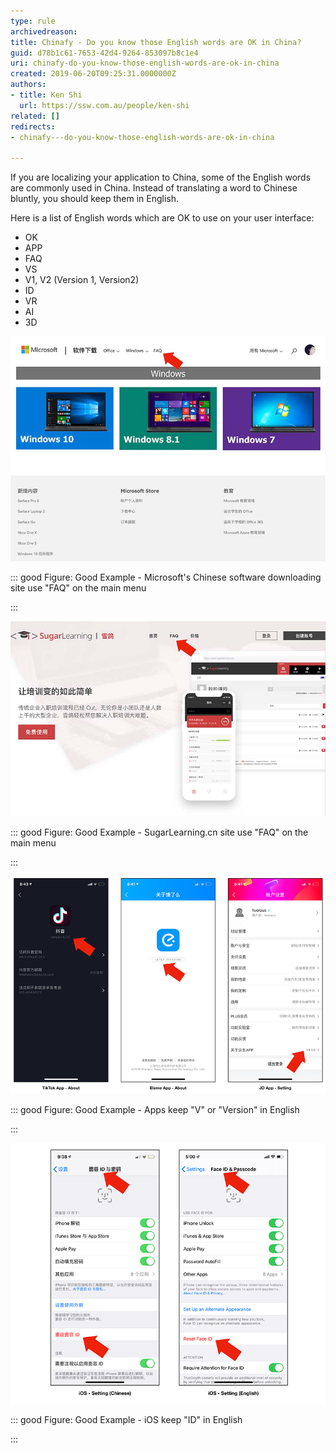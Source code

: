 ```yaml
---
type: rule
archivedreason: 
title: Chinafy - Do you know those English words are OK in China?
guid: d78b1c61-7653-42d4-9264-853097b8c1e4
uri: chinafy-do-you-know-those-english-words-are-ok-in-china
created: 2019-06-20T09:25:31.0000000Z
authors:
- title: Ken Shi
  url: https://ssw.com.au/people/ken-shi
related: []
redirects:
- chinafy---do-you-know-those-english-words-are-ok-in-china

---
```


If you are localizing your application to China, some of the English words are commonly used in China. Instead of translating a word to Chinese bluntly, you should keep them in English.

<!--endintro-->

Here is a list of English words which are OK to use on your user interface:

* OK
* APP
* FAQ
* VS
* V1, V2 (Version 1, Version2)
* ID
* VR
* AI
* 3D

<dl class="ssw15-rteElement-ImageArea">   <img src="microsoft download site.jpg" alt="" style="width:660px;">
</dl>

::: good
Figure: Good Example - Microsoft's Chinese software downloading site use "FAQ" on the main menu

:::



<dl class="ssw15-rteElement-ImageArea">   <img src="sugarlearning cn site.jpg" alt="" style="width:660px;">
</dl>

::: good
Figure: Good Example - SugarLearning.cn site use "FAQ" on the main menu

:::

<dl class="ssw15-rteElement-ImageArea">   <img src="versionok.png" alt="" style="width:660px;">
</dl>

::: good
Figure: Good Example - Apps keep "V" or "Version" in English

:::

<dl class="ssw15-rteElement-ImageArea">   <img src="FACE ID.png" alt="" style="width:660px;">
</dl>

::: good
Figure: Good Example - iOS keep "ID" in English

:::
